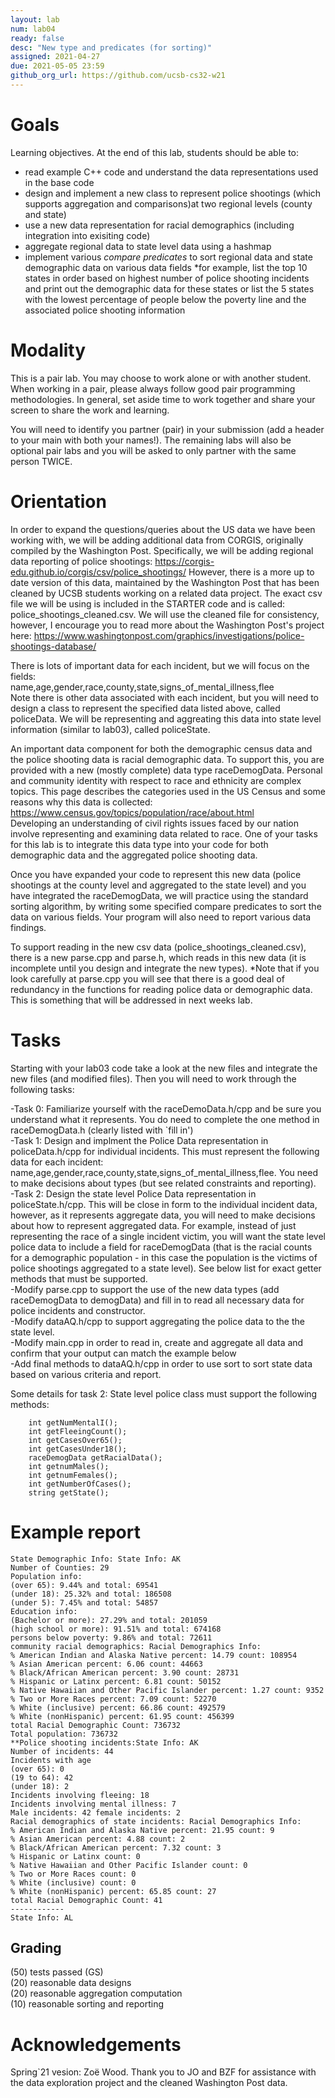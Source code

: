 ```yaml
---
layout: lab
num: lab04	
ready: false
desc: "New type and predicates (for sorting)"
assigned: 2021-04-27 
due: 2021-05-05 23:59
github_org_url: https://github.com/ucsb-cs32-w21
---
```


Goals
=====

Learning objectives. At the end of this lab, students should be able to:

- read example C++ code and understand the data representations used in the base code
- design and implement a new class to represent police shootings (which supports aggregation and comparisons)at two regional levels (county and state)
- use a new data representation for racial demographics (including integration into exisiting code)
- aggregate regional data to state level data using a hashmap
- implement various *compare predicates* to sort regional data and state demographic data on various data fields 
*for example, list the top 10 states in order based on highest number of police shooting incidents and print out the demographic data for these states or list the 5 states with the lowest percentage of people below the poverty line and the associated police shooting information


Modality
============
This is a pair lab.  You may choose to work alone or with another student.  When working in a pair, please always follow good pair programming methodologies.  In general, set aside time to work together and share your screen to share the work and learning.  

You will need to identify you partner (pair) in your submission (add a header to your main with both your names!).  The remaining labs will also be optional pair labs and you will be asked to only partner with the same person TWICE.

Orientation
============
In order to expand the questions/queries about the US data we have been working with, we will be adding additional data from CORGIS, originally compiled by the Washington Post. Specifically, we will be adding regional data reporting of police shootings: https://corgis-edu.github.io/corgis/csv/police_shootings/ However, there is a more up to date version of this data, maintained by the Washington Post that has been cleaned by UCSB students working on a related data project.  The exact csv file we will be using is included in the STARTER code and is called: police_shootings_cleaned.csv. We will use the cleaned file for consistency, however, I encourage you to read more about the Washington Post's project here: https://www.washingtonpost.com/graphics/investigations/police-shootings-database/

There is lots of important data for each incident, but we will focus on the fields:<br>
name,age,gender,race,county,state,signs_of_mental_illness,flee<br>
Note there is other data associated with each incident, but you will need to design a class to represent the specified data listed above, called policeData.  We will be representing and aggreating this data into state level information (similar to lab03), called policeState.  

An important data component for both the demographic census data and the police shooting data is racial demographic data.  To support this, you are provided with a new (mostly complete) data type raceDemogData.  Personal and community identity with respect to race and ethnicity are complex topics.  This page describes the categories used in the US Census and some reasons why this data is collected: https://www.census.gov/topics/population/race/about.html  
Developing an understanding of civil rights issues faced by our nation involve representing and examining data related to race.  One of your tasks for this lab is to integrate this data type into your code for both demographic data and the aggregated police shooting data.

Once you have expanded your code to represent this new data (police shootings at the county level and aggregated to the state level) and you have integrated the raceDemogData, we will practice using the standard sorting algorithm, by writing some specified compare predicates to sort the data on various fields.  Your program will also need to report various data findings.

To support reading in the new csv data (police_shootings_cleaned.csv), there is a new parse.cpp and parse.h, which reads in this new data (it is incomplete until you design and integrate the new types).  *Note that if you look carefully at parse.cpp you will see that there is a good deal of redundancy in the functions for reading police data or demographic data. This is something that will be addressed in next weeks lab.

Tasks
============
Starting with your lab03 code take a look at the new files and integrate the new files (and modified files).  Then you will need to work through the following tasks:
<p>
-Task 0: Familiarize yourself with the raceDemoData.h/cpp and be sure you understand what it represents.  You do need to complete the one method in raceDemogData.h (clearly listed with `fill in')<br>
-Task 1: Design and implment the Police Data representation in policeData.h/cpp for individual incidents.  This must represent the following data for each incident: name,age,gender,race,county,state,signs_of_mental_illness,flee.  You need to make decisions about types (but see related constraints and reporting).<br>
-Task 2: Design the state level Police Data representation in policeState.h/cpp.  This will be close in form to the individual incident data, however, as it represents aggregate data, you will need to make decisions about how to represent aggregated data.  For example, instead of just representing the race of a single incident victim, you will want the state level police data to include a field for raceDemogData (that is the racial counts for a demographic population - in this case the population is the victims of police shootings aggregated to a state level).  See below list for exact getter methods that must be supported.<br>
-Modify parse.cpp to support the use of the new data types (add raceDemogData to demogData) and fill in to read all necessary data for police incidents and constructor.<br>
-Modify dataAQ.h/cpp to support aggregating the police data to the the state level.<br>
-Modify main.cpp in order to read in, create and aggregate all data and confirm that your output can match the example below<br>
-Add final methods to dataAQ.h/cpp in order to use sort to sort state data based on various criteria and report.<br>

Some details for task 2:
State level police class must support the following methods:
```
    int getNumMentalI();
    int getFleeingCount();
    int getCasesOver65();
    int getCasesUnder18();
    raceDemogData getRacialData();
    int getnumMales();
    int getnumFemales();
    int getNumberOfCases();
    string getState();
```
    
    
Example report
============
```
State Demographic Info: State Info: AK
Number of Counties: 29
Population info: 
(over 65): 9.44% and total: 69541
(under 18): 25.32% and total: 186508
(under 5): 7.45% and total: 54857
Education info: 
(Bachelor or more): 27.29% and total: 201059
(high school or more): 91.51% and total: 674168
persons below poverty: 9.86% and total: 72611
community racial demographics: Racial Demographics Info: 
% American Indian and Alaska Native percent: 14.79 count: 108954
% Asian American percent: 6.06 count: 44663
% Black/African American percent: 3.90 count: 28731
% Hispanic or Latinx percent: 6.81 count: 50152
% Native Hawaiian and Other Pacific Islander percent: 1.27 count: 9352
% Two or More Races percent: 7.09 count: 52270
% White (inclusive) percent: 66.86 count: 492579
% White (nonHispanic) percent: 61.95 count: 456399
total Racial Demographic Count: 736732
Total population: 736732
**Police shooting incidents:State Info: AK
Number of incidents: 44
Incidents with age 
(over 65): 0
(19 to 64): 42
(under 18): 2
Incidents involving fleeing: 18
Incidents involving mental illness: 7
Male incidents: 42 female incidents: 2
Racial demographics of state incidents: Racial Demographics Info: 
% American Indian and Alaska Native percent: 21.95 count: 9
% Asian American percent: 4.88 count: 2
% Black/African American percent: 7.32 count: 3
% Hispanic or Latinx count: 0
% Native Hawaiian and Other Pacific Islander count: 0
% Two or More Races count: 0
% White (inclusive) count: 0
% White (nonHispanic) percent: 65.85 count: 27
total Racial Demographic Count: 41
------------
State Info: AL
```

Grading
-----------------------
(50) tests passed (GS)<br>
(20) reasonable data designs<br>
(20) reasonable aggregation computation<br>
(10) reasonable sorting and reporting<br>


Acknowledgements
================

Spring`21 vesion: Zoë Wood.  Thank you to JO and BZF for assistance with the data exploration project and the cleaned Washington Post data.

